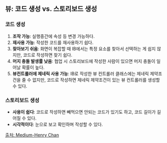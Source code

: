 ## 뷰: 코드 생성 vs. 스토리보드 생성
### 코드 생성
1. **조작 가능**: 실행중간에 속성 등 변경 가능하다.
2. **재사용 가능**: 작성한 코드를 재사용하기 쉽다.
3. **찾아보기 쉬움**: 화면이 복잡할 때 IB에서는 특정 요소를 찾아서 선택하는 게 쉽지 않지만, 코드로 작성하면 찾기 쉽다.
4. **머지 충돌 발생률 낮음**: 협업 시 스토리보드에 작성한 사람이 있으면 머지 충돌이 일어날 확률이 높다.
5. **뷰컨트롤러에 제네릭 사용 가능**: IB로 작성한 뷰 컨트롤러 클래스에는 제네릭 제약조건을 줄 수 없지만, 코드로 작성하면 제네릭 제약조건이 있는 뷰 컨트롤러를 생성할 수 있다.

### 스토리보드 생성
- **사용이 쉽다**: 코드로 작성하면 빼먹으면 안되는 코드가 있기도 하고, 코드 길이가 길어질 수 있다.
- **시각적이다**: 눈으로 보고 확인하며 작성할 수 있다.

[출처: Medium-Henry Chan](https://medium.com/@chan.henryk/storyboard-vs-programmatically-in-swift-9a65ff6aaeae)
